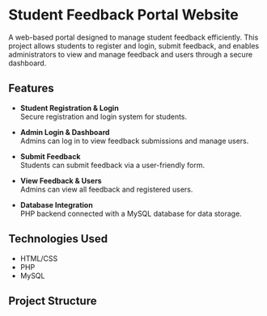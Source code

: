 # Student Feedback Portal Website

A web-based portal designed to manage student feedback efficiently. This project allows students to register and login, submit feedback, and enables administrators to view and manage feedback and users through a secure dashboard.

## Features

- **Student Registration & Login**  
  Secure registration and login system for students.

- **Admin Login & Dashboard**  
  Admins can log in to view feedback submissions and manage users.

- **Submit Feedback**  
  Students can submit feedback via a user-friendly form.

- **View Feedback & Users**  
  Admins can view all feedback and registered users.

- **Database Integration**  
  PHP backend connected with a MySQL database for data storage.

## Technologies Used

- HTML/CSS  
- PHP  
- MySQL  

## Project Structure

